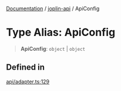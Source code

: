 [Documentation](../../packages.md) / [joplin-api](../index.md) / ApiConfig

# Type Alias: ApiConfig

> **ApiConfig**: `object` \| `object`

## Defined in

[api/adapter.ts:129](https://github.com/rxliuli/joplin-utils/blob/856dd8cbf75fe71932485581a99ca0e4ebcdd5e8/packages/joplin-api/src/api/adapter.ts#L129)
